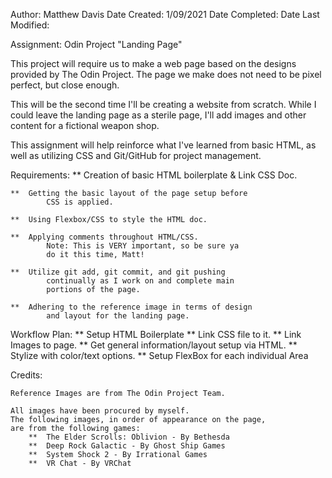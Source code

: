 Author: Matthew Davis
Date Created: 1/09/2021
Date Completed:
Date Last Modified: 

Assignment: Odin Project "Landing Page"

This project will require us to make a web page based on
the designs provided by The Odin Project. The page we
make does not need to be pixel perfect, but close enough.

This will be the second time I'll be creating a 
website from scratch. While I could leave the landing
page as a sterile page, I'll add images and other content
for a fictional weapon shop. 

This assignment will help reinforce what I've learned
from basic HTML, as well as utilizing CSS and Git/GitHub
for project management.


Requirements:
    **  Creation of basic HTML boilerplate & Link CSS Doc.

    **  Getting the basic layout of the page setup before
            CSS is applied.

    **  Using Flexbox/CSS to style the HTML doc.

    **  Applying comments throughout HTML/CSS.
            Note: This is VERY important, so be sure ya
            do it this time, Matt!

    **  Utilize git add, git commit, and git pushing
            continually as I work on and complete main
            portions of the page.

    **  Adhering to the reference image in terms of design
            and layout for the landing page.

Workflow Plan:
    **  Setup HTML Boilerplate
    **  Link CSS file to it.
    **  Link Images to page.
    **  Get general information/layout setup via HTML.
    **  Stylize with color/text options.
    **  Setup FlexBox for each individual Area

Credits:

    Reference Images are from The Odin Project Team.

    All images have been procured by myself. 
    The following images, in order of appearance on the page, 
    are from the following games:
        **  The Elder Scrolls: Oblivion - By Bethesda
        **  Deep Rock Galactic - By Ghost Ship Games
        **  System Shock 2 - By Irrational Games
        **  VR Chat - By VRChat 